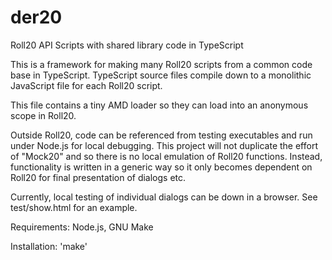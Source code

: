 # der20
Roll20 API Scripts with shared library code in TypeScript

This is a framework for making many Roll20 scripts from a common code base in TypeScript.  TypeScript source files compile down to a monolithic JavaScript file for each Roll20 script.  

This file contains a tiny AMD loader so they can load into an anonymous scope in Roll20.  

Outside Roll20, code can be referenced from testing executables and run under Node.js for local debugging.  This project will 
not duplicate the effort of "Mock20" and so there is no local emulation of Roll20 functions.  Instead, functionality is 
written in a generic way so it only becomes dependent on Roll20 for final presentation of dialogs etc.

Currently, local testing of individual dialogs can be down in a browser.  See test/show.html for an example.

Requirements: Node.js, GNU Make

Installation: 'make'

